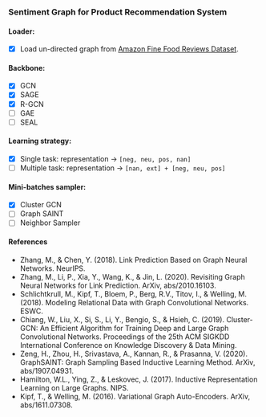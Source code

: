 ### Sentiment Graph for Product Recommendation System

#### Loader:

- [x] Load un-directed graph from [Amazon Fine Food Reviews Dataset](https://snap.stanford.edu/data/web-FineFoods.html).

#### Backbone:

- [x] GCN
- [x] SAGE
- [x] R-GCN  
- [ ] GAE
- [ ] SEAL

#### Learning strategy:

- [x] Single task: representation -> `[neg, neu, pos, nan]`
- [ ] Multiple task: representation -> `[nan, ext] + [neg, neu, pos]`

#### Mini-batches sampler:

- [x] Cluster GCN
- [ ] Graph SAINT
- [ ] Neighbor Sampler

#### References

- Zhang, M., & Chen, Y. (2018). Link Prediction Based on Graph Neural Networks. NeurIPS.
- Zhang, M., Li, P., Xia, Y., Wang, K., & Jin, L. (2020). Revisiting Graph Neural Networks for Link Prediction. ArXiv, abs/2010.16103.
- Schlichtkrull, M., Kipf, T., Bloem, P., Berg, R.V., Titov, I., & Welling, M. (2018). Modeling Relational Data with Graph Convolutional Networks. ESWC.
- Chiang, W., Liu, X., Si, S., Li, Y., Bengio, S., & Hsieh, C. (2019). Cluster-GCN: An Efficient Algorithm for Training Deep and Large Graph Convolutional Networks. Proceedings of the 25th ACM SIGKDD International Conference on Knowledge Discovery & Data Mining.
- Zeng, H., Zhou, H., Srivastava, A., Kannan, R., & Prasanna, V. (2020). GraphSAINT: Graph Sampling Based Inductive Learning Method. ArXiv, abs/1907.04931.
- Hamilton, W.L., Ying, Z., & Leskovec, J. (2017). Inductive Representation Learning on Large Graphs. NIPS.
- Kipf, T., & Welling, M. (2016). Variational Graph Auto-Encoders. ArXiv, abs/1611.07308.